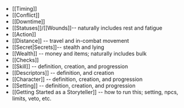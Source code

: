 - [[Timing]]
- [[Conflict]]
- [[Downtime]]
- [[Statuses]]/[[Wounds]]-- naturally includes rest and fatigue
- [[Action]]
- [[Distance]] -- travel and in-combat movement
- [[Secret|Secrets]]-- stealth and lying
- [[Wealth]] -- money and items; naturally includes bulk
- [[Checks]]
- [[Skill]] -- definition, creation, and progression
- [[Descriptors]] -- definition, and creation
- [[Character]] -- definition, creation, and progression
- [[Setting]] -- definition, creation, and progression
- [[Getting Started as a Storyteller]] -- how to run this; setting, npcs, limits, veto, etc.
